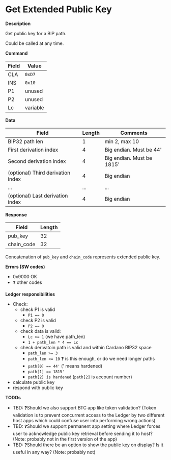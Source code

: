 # Get Extended Public Key

**Description**

Get public key for a BIP path.

Could be called at any time. 

**Command**

| Field | Value    |
| ----- | -------- |
| CLA   | `0xD7`   |
| INS   | `0x10`   |
| P1    | unused   |
| P2    | unused   |
| Lc    | variable |

**Data**

| Field                             | Length | Comments                  |
| --------------------------------- | ------ | ------------------------- |
| BIP32 path len                    | 1      | min 2, max 10             |
| First derivation index            | 4      | Big endian. Must be 44'   |
| Second derivation index           | 4      | Big endian. Must be 1815' |
| (optional) Third derivation index | 4      | Big endian                |
| ...                               | ...    | ...                       |
| (optional) Last derivation index  | 4      | Big endian                |

**Response**

| Field      | Length |
| ---------- | ------ |
| pub_key    | 32     |
| chain_code | 32     |

Concatenation of `pub_key` and `chain_code` represents extended public key.

**Errors (SW codes)**

- 0x9000 OK
- ❓ other codes

**Ledger responsibilities**

- Check:
  - check P1 is valid
    - `P1 == 0`
  - check P2 is valid
    - `P2 == 0`
  - check data is valid:
    - `Lc >= 1` (we have path_len)
    - `1 + path_len * 4 == Lc`
  - check derivatoin path is valid and within Cardano BIP32 space
    - `path_len >= 3`
    - `path_len <= 10` ❓ is this enough, or do we need longer paths
    - `path[0] == 44'` (' means hardened)
    - `path[1] == 1815'`
    - `path[2] is hardened` (`path[2]` is account number)
- calculate public key
- respond with public key
 
**TODOs**
- TBD: ❓Should we also support BTC app like token validation? (Token validation is to prevent concurrent access to the Ledger by two different host apps which could confuse user into performing wrong actions)
- TBD: ❓Should we support permanent app setting where Ledger forces user to acknowledge public key retrieval before sending it to host? (Note: probably not in the first version of the app)
- TBD: ❓Should there be an option to show the public key on display? Is it useful in any way? (Note: probably not)


